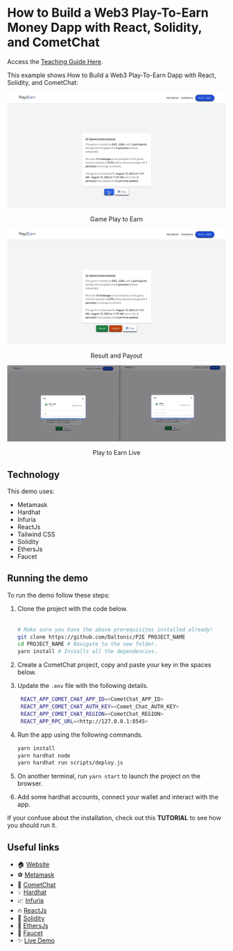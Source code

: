 # How to Build a Web3 Play-To-Earn Money Dapp with React, Solidity, and CometChat

Access the [Teaching Guide Here](https://docs.google.com/document/d/13bBRyAO0bEwRt776FXbYgWm6-OBFiUu6zTeOgRbXXyI/edit?usp=sharing).

This example shows How to Build a Web3 Play-To-Earn Dapp with React, Solidity, and CometChat:

![Game Play](./screenshots/0.gif)

<center><figcaption>Game Play to Earn</figcaption></center>

![Result and Payout](./screenshots/1.gif)

<center><figcaption>Result and Payout</figcaption></center>

![Play to Earn Live Chat](./screenshots/3.gif)

<center><figcaption>Play to Earn Live</figcaption></center>

## Technology

This demo uses:

- Metamask
- Hardhat
- Infuria
- ReactJs
- Tailwind CSS
- Solidity
- EthersJs
- Faucet

## Running the demo

To run the demo follow these steps:

1. Clone the project with the code below.

   ```sh

   # Make sure you have the above prerequisites installed already!
   git clone https://github.com/Daltonic/P2E PROJECT_NAME
   cd PROJECT_NAME # Navigate to the new folder.
   yarn install # Installs all the dependencies.
   ```

2. Create a CometChat project, copy and paste your key in the spaces below.
3. Update the `.env` file with the following details.
   ```sh
    REACT_APP_COMET_CHAT_APP_ID=<CometChat_APP_ID>
    REACT_APP_COMET_CHAT_AUTH_KEY=<Comet_Chat_AUTH_KEY>
    REACT_APP_COMET_CHAT_REGION=<CometChat_REGION>
    REACT_APP_RPC_URL=<http://127.0.0.1:8545>
   ```
4. Run the app using the following commands.
   ```sh
   yarn install
   yarn hardhat node
   yarn hardhat run scripts/deploy.js
   ```
5. On another terminal, run `yarn start` to launch the project on the browser.
6. Add some hardhat accounts, connect your wallet and interact with the app.
   <br/>

If your confuse about the installation, check out this **TUTORIAL** to see how you should run it.


## Useful links

- 🏠 [Website](https://dappmentors.org/)
- ⚽ [Metamask](https://metamask.io/)
- 🚀 [CometChat](https://try.cometchat.com/oj0s7hrm5v78)
- 💡 [Hardhat](https://hardhat.org/)
- 📈 [Infuria](https://infura.io/)
- 🔥 [ReactJs](https://reactjs.org/)
- 🐻 [Solidity](https://soliditylang.org/)
- 👀 [EthersJs](https://docs.ethers.io/v5/)
- 🎅 [Faucet](https://www.alchemy.com/faucets)
- ✨ [Live Demo](https://play-to-earn-three.vercel.app/)
